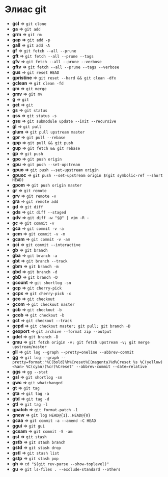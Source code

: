 # Элиас git

- **gcl** => `git clone`
- **ga** => `git add`
- **grm** => `git rm`
- **gap** => `git add -p`
- **gall** => `git add -A`
- **gf** => `git fetch --all --prune`
- **gft** => `git fetch --all --prune --tags`
- **gfv** => `git fetch --all --prune --verbose`
- **gftv** => `git fetch --all --prune --tags --verbose`
- **gus** => `git reset HEAD`
- **gpristine** => `git reset --hard && git clean -dfx`
- **gclean** => `git clean -fd`
- **gm** => `git merge`
- **gmv** => `git mv`
- **g** => `git`
- **get** => `git`
- **gs** => `git status`
- **gss** => `git status -s`
- **gsu** => `git submodule update --init --recursive`
- **gl** => `git pull`
- **glum** => `git pull upstream master`
- **gpr** => `git pull --rebase`
- **gpp** => `git pull && git push`
- **gup** => `git fetch && git rebase`
- **gp** => `git push`
- **gpo** => `git push origin`
- **gpu** => `git push --set-upstream`
- **gpuo** => `git push --set-upstream origin`
- **gpuoc** => `git push --set-upstream origin $(git symbolic-ref --short HEAD)`
- **gpom** => `git push origin master`
- **gr** => `git remote`
- **grv** => `git remote -v`
- **gra** => `git remote add`
- **gd** => `git diff`
- **gds** => `git diff --staged`
- **gdv** => `git diff -w "$@" | vim -R -`
- **gc** => `git commit -v`
- **gca** => `git commit -v -a`
- **gcm** => `git commit -v -m`
- **gcam** => `git commit -v -am`
- **gci** => `git commit --interactive`
- **gb** => `git branch`
- **gba** => `git branch -a`
- **gbt** => `git branch --track`
- **gbm** => `git branch -m`
- **gbd** => `git branch -d`
- **gbD** => `git branch -D`
- **gcount** => `git shortlog -sn`
- **gcp** => `git cherry-pick`
- **gcpx** => `git cherry-pick -x`
- **gco** => `git checkout`
- **gcom** => `git checkout master`
- **gcb** => `git checkout -b`
- **gcob** => `git checkout -b`
- **gct** => `git checkout --track`
- **gcpd** => `git checkout master; git pull; git branch -D`
- **gexport** => `git archive --format zip --output`
- **gdel** => `git branch -D`
- **gmu** => `git fetch origin -v; git fetch upstream -v; git merge upstream/master`
- **gll** => `git log --graph --pretty=oneline --abbrev-commit`
- **gg** => `git log --graph --pretty=format:'%C(bold)%h%Creset%C(magenta)%d%Creset %s %C(yellow)<%an> %C(cyan)(%cr)%Creset' --abbrev-commit --date=relative`
- **ggs** => `gg --stat`
- **gsl** => `git shortlog -sn`
- **gwc** => `git whatchanged`
- **gt** => `git tag`
- **gta** => `git tag -a`
- **gtd** => `git tag -d`
- **gtl** => `git tag -l`
- **gpatch** => `git format-patch -1`
- **gnew** => `git log HEAD@{1}..HEAD@{0}`
- **gcaa** => `git commit -a --amend -C HEAD`
- **ggui** => `git gui`
- **gcsam** => `git commit -S -am`
- **gst** => `git stash`
- **gstb** => `git stash branch`
- **gstd** => `git stash drop`
- **gstl** => `git stash list`
- **gstp** => `git stash pop`
- **gh** => `cd "$(git rev-parse --show-toplevel)"`
- **gu** => `git ls-files . --exclude-standard --others`
